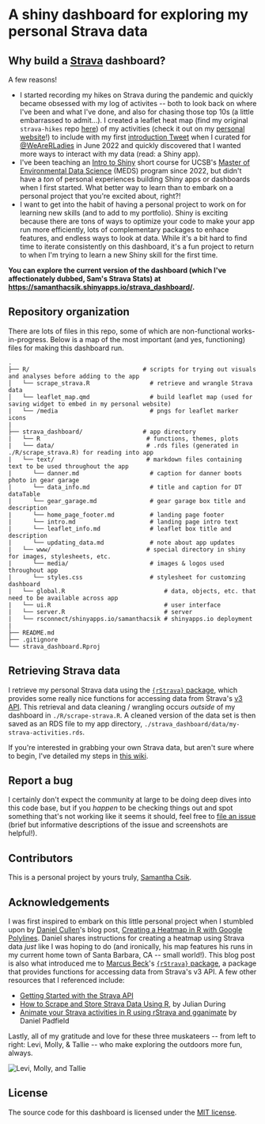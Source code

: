 # A shiny dashboard for exploring my personal Strava data

## Why build a [Strava](https://www.strava.com/) dashboard?

A few reasons! 

- I started recording my hikes on Strava during the pandemic and quickly became obsessed with my log of activites -- both to look back on where I've been and what I've done, and also for chasing those top 10s (a little embarrassed to admit...). I created a leaflet heat map (find my original `strava-hikes` repo [here](https://github.com/samanthacsik/strava-hikes)) of my activities (check it out on my [personal website](https://samanthacsik.github.io/about.html)!) to include with my first [introduction Tweet](https://twitter.com/WeAreRLadies/status/1533837942782775297) when I curated for [@WeAreRLadies](https://twitter.com/WeAreRLadies) in June 2022 and quickly discovered that I wanted more ways to interact with my data (read: a Shiny app).
- I've been teaching an [Intro to Shiny](https://ucsb-meds.github.io/EDS-430-Intro-to-Shiny/) short course for UCSB's [Master of Environmental Data Science](https://bren.ucsb.edu/masters-programs/master-environmental-data-science/academics-meds) (MEDS) program since 2022, but didn't have a *ton* of personal experiences building Shiny apps or dashboards when I first started. What better way to learn than to embark on a personal project that you're excited about, right?! 
- I want to get into the habit of having a personal project to work on for learning new skills (and to add to my portfolio). Shiny is exciting because there are tons of ways to optimize your code to make your app run more efficiently, lots of complementary packages to enhace features, and endless ways to look at data. While it's a bit hard to find time to iterate consistently on this dashboard, it's a fun project to return to when I'm trying to learn a new Shiny skill for the first time.

**You can explore the current version of the dashboard (which I've affectionately dubbed, Sam's Strava Stats) at <https://samanthacsik.shinyapps.io/strava_dashboard/>.**

## Repository organization

There are lots of files in this repo, some of which are non-functional works-in-progress. Below is a map of the most important (and yes, functioning) files for making this dashboard run.

```
.
├── R/                                # scripts for trying out visuals and analyses before adding to the app
│   └── scrape_strava.R                 # retrieve and wrangle Strava data  
│   └── leaflet_map.qmd                 # build leaflet map (used for saving widget to embed in my personal website)
|   └── /media                          # pngs for leaflet marker icons
|
├── strava_dashboard/                 # app directory 
|   └── R                              # functions, themes, plots
|   └── data/                          # .rds files (generated in ./R/scrape_strava.R) for reading into app   
|   └── text/                          # markdown files containing text to be used throughout the app
|      └── danner.md                    # caption for danner boots photo in gear garage
|      └── data_info.md                 # title and caption for DT dataTable
|      └── gear_garage.md               # gear garage box title and description
|      └── home_page_footer.md          # landing page footer 
|      └── intro.md                     # landing page intro text
|      └── leaflet_info.md              # leaflet box title and description
|      └── updating_data.md             # note about app updates   
|   └── www/                           # special directory in shiny for images, stylesheets, etc. 
|      └── media/                       # images & logos used throughout app
|      └── styles.css                   # stylesheet for customzing dashboard
|   └── global.R                            # data, objects, etc. that need to be available across app
|   └── ui.R                                # user interface
|   └── server.R                            # server
|   └── rsconnect/shinyapps.io/samanthacsik # shinyapps.io deployment
|
├── README.md
├── .gitignore        
└── strava_dashboard.Rproj
```

## Retrieving Strava data 

I retrieve my personal Strava data using the [`{rStrava}` package](https://github.com/fawda123/rStrava), which provides some really nice functions for accessing data from Strava's [v3 API](https://developers.strava.com/docs/reference/). This retrieval and data cleaning / wrangling occurs *outside* of my dashboard in `./R/scrape-strava.R`. A cleaned version of the data set is then saved as an RDS file to my app directory, `./strava_dashboard/data/my-strava-activities.rds`.

If you're interested in grabbing your own Strava data, but aren't sure where to begin, I've detailed my steps in [this wiki](https://github.com/samanthacsik/strava-dashboard/wiki/Creating-a-Strava-API-Application-&-authentication).

## Report a bug

I certainly don't expect the community at large to be doing deep dives into this code base, but if you *happen* to be checking things out and spot something that's not working like it seems it should, feel free to [file an issue](https://github.com/samanthacsik/strava-dashboard/issues) (brief but informative descriptions of the issue and screenshots are helpful!). 

## Contributors

This is a personal project by yours truly, [Samantha Csik](https://github.com/samanthacsik).

## Acknowledgements

I was first inspired to embark on this little personal project when I stumbled upon by [Daniel Cullen](https://www.dancullen.me/home)'s blog post, [Creating a Heatmap in R with Google Polylines](https://www.dancullen.me/articles/creating-a-heatmap-in-r-with-google-polylines). Daniel shares instructions for creating a heatmap using Strava data *just* like I was hoping to do (and ironically, his map features his runs in my current home town of Santa Barbara, CA -- small world!). This blog post is also what introduced me to [Marcus Beck](https://github.com/fawda123)'s [`{rStrava}` package](https://github.com/fawda123/rStrava), a package that provides functions for accessing data from Strava's v3 API. A few other resources that I referenced include: 

-  [Getting Started with the Strava API](https://developers.strava.com/docs/getting-started/)
-  [How to Scrape and Store Strava Data Using R](https://rviews.rstudio.com/2021/11/22/strava-data/), by Julian During
-  [Animate your Strava activities in R using rStrava and gganimate](https://padpadpadpad.github.io/post/animate-your-strava-activities-using-rstrava-and-gganimate/) by Daniel Padfield

Lastly, all of my gratitude and love for these three muskateers -- from left to right: Levi, Molly, & Tallie -- who make exploring the outdoors more fun, always.  

![Levi, Molly, and Tallie](https://github.com/samanthacsik/strava-dashboard/assets/43836046/2f45202d-5a64-4439-8d44-c1cde796465b)

## License

The source code for this dashboard is licensed under the [MIT license](https://github.com/samanthacsik/strava-dashboard/blob/main/LICENSE).

